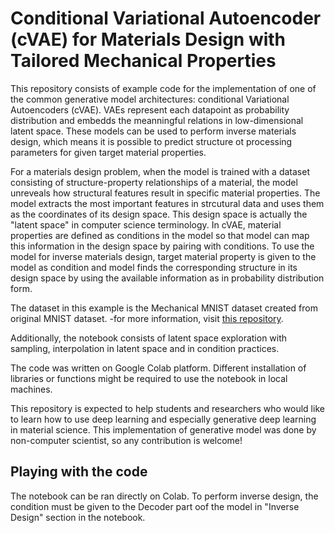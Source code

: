 # Conditional Variational Autoencoder (cVAE) for Materials Design with Tailored Mechanical Properties

This repository consists of example code for the implementation of one of the common generative model architectures: conditional Variational Autoencoders (cVAE). VAEs represent each datapoint as probability distribution and embedds the meanningful relations in low-dimensional latent space. These models can be used to perform inverse materials design, which means it is possible to predict structure ot processing parameters for given target material properties.

For a materials design problem, when the model is trained with a dataset consisting of structure-property relationships of a material, the model unreveals how structural features result in specific material properties. The model extracts the most important features in strcutural data and uses them as the coordinates of its design space. This design space is actually the "latent space" in computer science terminology. In cVAE, material properties are defined as conditions in the model so that model can map this information in the design space by pairing with conditions. To use the model for inverse materials design, target material property is given to the model as condition and model finds the corresponding structure in its design space by using the available information as in probability distribution form.

The dataset in this example is the Mechanical MNIST dataset created from original MNIST dataset. -for more information, visit [this repository](https://github.com/elejeune11/Mechanical-MNIST).

Additionally, the notebook consists of latent space exploration with sampling, interpolation in latent space and in condition practices.

The code was written on Google Colab platform. Different installation of libraries or functions might be required to use the notebook in local machines.

This repository is expected to help students and researchers who would like to learn how to use deep learning and especially generative deep learning in material science. This implementation of generative model was done by non-computer scientist, so any contribution is welcome!

## Playing with the code
The notebook can be ran directly on Colab. To perform inverse design, the condition must be given to the Decoder part oof the model in "Inverse Design" section in the notebook.
